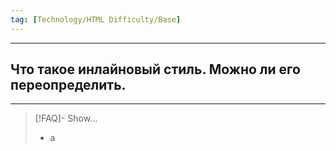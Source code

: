 ```yaml
---
tag: [Technology/HTML Difficulty/Base]
---
```

----
## Что такое инлайновый стиль. Можно ли его переопределить.
----
> [!FAQ]- Show...
> - а 